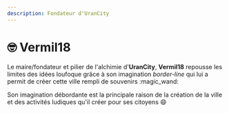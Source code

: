 ```yaml
---
description: Fondateur d'UranCity
---
```


# 🤓 Vermil18

Le maire/fondateur et pilier de l'alchimie d'**UranCity**, **Vermil18** repousse les limites des idées loufoque grâce à son imagination _border-line_ qui lui a permit de créer cette ville rempli de souvenirs :magic\_wand:

Son imagination débordante est la principale raison de la création de la ville et des activités ludiques qu'il créer pour ses citoyens :smile:
